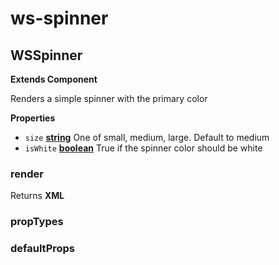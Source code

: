 # ws-spinner
## WSSpinner

**Extends Component**

Renders a simple spinner with the primary color

**Properties**

-   `size` **[string](https://developer.mozilla.org/en-US/docs/Web/JavaScript/Reference/Global_Objects/String)** One of small, medium, large. Default to medium
-   `isWhite` **[boolean](https://developer.mozilla.org/en-US/docs/Web/JavaScript/Reference/Global_Objects/Boolean)** True if the spinner color should be white

### render

Returns **XML** 

### propTypes

### defaultProps
